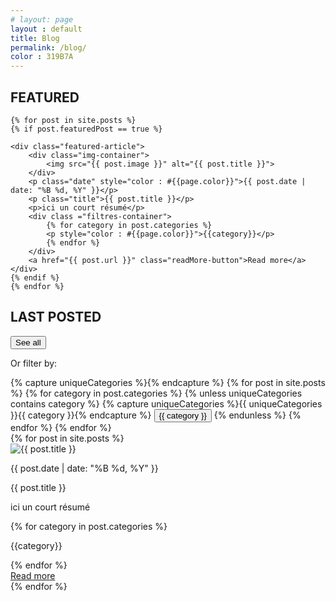 ```yaml
---
# layout: page
layout : default
title: Blog
permalink: /blog/
color : 319B7A
---
```


<script src="{{ base.url | prepend: site.url }}/assets/js/blog-script.js"></script>

<section>

<h2><i class="fa-solid fa-square" style="color: #{{ page.color }}"></i> FEATURED </h2>

    {% for post in site.posts %}
    {% if post.featuredPost == true %}

    <div class="featured-article">
        <div class="img-container">
            <img src="{{ post.image }}" alt="{{ post.title }}">
        </div>
        <p class="date" style="color : #{{page.color}}">{{ post.date | date: "%B %d, %Y" }}</p>
        <p class="title">{{ post.title }}</p>
        <p>ici un court résumé</p>
        <div class ="filtres-container">
            {% for category in post.categories %}
            <p style="color : #{{page.color}}">{{category}}</p>
            {% endfor %}
        </div>
        <a href="{{ post.url }}" class="readMore-button">Read more</a>
    </div>
    {% endif %}
    {% endfor %}


<h2><i class="fa-solid fa-square" style="color: #{{ page.color }}"></i> LAST POSTED</h2>

<div class="category-filter">
  <button class="filter-button" style="color: #{{ page.color }}; border: solid 1px #{{ page.color }}" data-category="Toutes les catégories">See all</button>
  <p style="color: #{{ page.color }}">Or filter by:</p>
      {% capture uniqueCategories %}{% endcapture %}
  {% for post in site.posts %}
    {% for category in post.categories %}
      {% unless uniqueCategories contains category %}
        {% capture uniqueCategories %}{{ uniqueCategories }}{{ category }}{% endcapture %}
        <button class="filter-button" style="color: #{{ page.color }}; border: solid 1px #{{ page.color }}" data-category="{{ category }}">{{ category }}</button>
      {% endunless %}
    {% endfor %}
  {% endfor %}
</div>

<div class="articles">
    {% for post in site.posts %}
    <div class="article">
        <div class="img-container">
            <img src="{{ post.image }}" alt="{{ post.title }}">
        </div>
        <p class="date" style="color : #{{page.color}}">{{ post.date | date: "%B %d, %Y" }}</p>
        <p class="title">{{ post.title }}</p>
        <p>ici un court résumé</p>
        <div class ="filtres-container">
            {% for category in post.categories %}
            <p style="color : #{{page.color}}">{{category}}</p>
            {% endfor %}
        </div>
        <a href="{{ post.url }}" class="readMore-button">Read more</a>
    </div>
    {% endfor %}
</div>


</section>